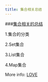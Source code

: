 ```yaml
---
title: 集合相关总结
---
```



###[集合相关的总结](https://www.xiaogzcool.top/)

1.集合的分类

2.Set集合

3.List集合

4.Map集合


More info: [LOVE](https://www.xiaogzcool.top)
